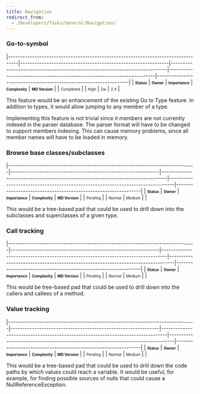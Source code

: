 ```yaml
---
title: Navigation
redirect_from:
  - /Developers/Tasks/General/Navigation/
---
```


### Go-to-symbol

<span> </span>

<span id="_task_a_General.Nav.Gotosymbol"></span><span> </span>

|----------------------------------------------------------------------------------|--------------------------------------------------------------|----------------------------------------------------------------------------|------------------------------------------------------------------------|------------------------------------------------------------------|
| **<span style="font-size: x-small;">Status</span>**                              | **<span style="font-size: x-small;">Owner</span>**           | **<span style="font-size: x-small;">Importance</span>**                    | **<span style="font-size: x-small;">Complexity</span>**                | **<span style="font-size: x-small;">MD Version</span>**          |
| <span class="task-status-Completed" style="font-size: x-small;">Completed</span> | <span class="task-owner" style="font-size: x-small;"></span> | <span class="task-importance-High" style="font-size: x-small;">High</span> | <span class="task-complexity-2w" style="font-size: x-small;">2w</span> | <span class="task-target" style="font-size: x-small;">2.4</span> |

This feature would be an enhancement of the existing Go to Type feature. In addition to types, it would allow jumping to any member of a type.

Implementing this feature is not trivial since it members are not currently indexed in the parser database. The parser format will have to be changed to support members indexing. This can cause memory problems, since all member names will have to be loaded in memory.

### Browse base classes/subclasses

<span> </span>

<span id="_task_a_General.Nav.BrowseSubclasses"></span><span> </span>

|------------------------------------------------------------------------------|--------------------------------------------------------------|--------------------------------------------------------------------------------|--------------------------------------------------------------------------------|---------------------------------------------------------------|
| **<span style="font-size: x-small;">Status</span>**                          | **<span style="font-size: x-small;">Owner</span>**           | **<span style="font-size: x-small;">Importance</span>**                        | **<span style="font-size: x-small;">Complexity</span>**                        | **<span style="font-size: x-small;">MD Version</span>**       |
| <span class="task-status-Pending" style="font-size: x-small;">Pending</span> | <span class="task-owner" style="font-size: x-small;"></span> | <span class="task-importance-Normal" style="font-size: x-small;">Normal</span> | <span class="task-complexity-Medium" style="font-size: x-small;">Medium</span> | <span class="task-target" style="font-size: x-small;"></span> |

This would be a tree-based pad that could be used to drill down into the subclasses and superclasses of a given type.

### Call tracking

<span> </span>

<span id="_task_a_General.Nav.CallTracking"></span><span> </span>

|------------------------------------------------------------------------------|--------------------------------------------------------------|--------------------------------------------------------------------------------|--------------------------------------------------------------------------------|---------------------------------------------------------------|
| **<span style="font-size: x-small;">Status</span>**                          | **<span style="font-size: x-small;">Owner</span>**           | **<span style="font-size: x-small;">Importance</span>**                        | **<span style="font-size: x-small;">Complexity</span>**                        | **<span style="font-size: x-small;">MD Version</span>**       |
| <span class="task-status-Pending" style="font-size: x-small;">Pending</span> | <span class="task-owner" style="font-size: x-small;"></span> | <span class="task-importance-Normal" style="font-size: x-small;">Normal</span> | <span class="task-complexity-Medium" style="font-size: x-small;">Medium</span> | <span class="task-target" style="font-size: x-small;"></span> |

This would be tree-based pad that could be used to drill down into the callers and callees of a method.

### Value tracking

<span> </span>

<span id="_task_a_General.Nav.ValueTracking"></span><span> </span>

|------------------------------------------------------------------------------|--------------------------------------------------------------|--------------------------------------------------------------------------------|--------------------------------------------------------------------------------|---------------------------------------------------------------|
| **<span style="font-size: x-small;">Status</span>**                          | **<span style="font-size: x-small;">Owner</span>**           | **<span style="font-size: x-small;">Importance</span>**                        | **<span style="font-size: x-small;">Complexity</span>**                        | **<span style="font-size: x-small;">MD Version</span>**       |
| <span class="task-status-Pending" style="font-size: x-small;">Pending</span> | <span class="task-owner" style="font-size: x-small;"></span> | <span class="task-importance-Normal" style="font-size: x-small;">Normal</span> | <span class="task-complexity-Medium" style="font-size: x-small;">Medium</span> | <span class="task-target" style="font-size: x-small;"></span> |

This would be a tree-based pad that could be used to drill down the code paths by which values could reach a variable. It would be useful, for example, for finding possible sources of nulls that could cause a NullReferenceException.
